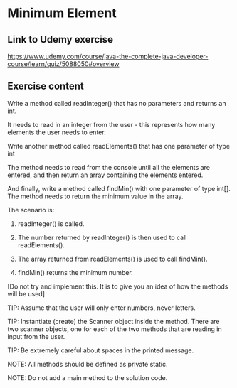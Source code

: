 # Minimum Element
## Link to Udemy exercise
https://www.udemy.com/course/java-the-complete-java-developer-course/learn/quiz/5088050#overview
## Exercise content

Write a method called readInteger() that has no parameters and returns an int.

It needs to read in an integer from the user - this represents how many elements the user needs to enter.

Write another method called readElements() that has one parameter of type int

The method needs to read from the console until all the elements are entered, and then return an array containing the elements entered.

And finally, write a method called findMin() with one parameter of type int[]. The method needs to return the minimum value in the array.

The scenario is: 

1. readInteger() is called.

2. The number returned by readInteger() is then used to call readElements().

3. The array returned from readElements() is used to call findMin().

4. findMin() returns the minimum number.

[Do not try and implement this. It is to give you an idea of how the methods will be used]

TIP: Assume that the user will only enter numbers, never letters.

TIP: Instantiate (create) the Scanner object inside the method. There are two scanner objects, one for each of the two methods that are reading in input from the user.

TIP: Be extremely careful about spaces in the printed message.

NOTE: All methods should be defined as private static.

NOTE: Do not add a main method to the solution code.

